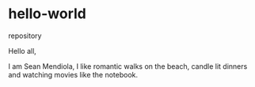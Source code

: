 # hello-world
repository

Hello all,

I am Sean Mendiola, I like romantic walks on the beach, candle lit dinners and watching movies like the notebook.

